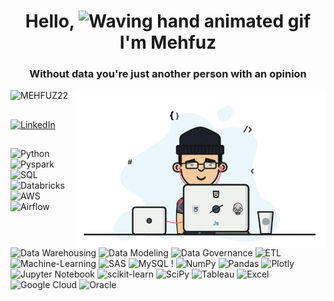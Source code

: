 
<h1 align="center"> Hello, <img src="https://raw.githubusercontent.com/nixin72/nixin72/master/wave.gif" 
alt="Waving hand animated gif"
height="45"
width="45" /> I'm Mehfuz</h1>

<h3 align="center">Without data you're just another person with an opinion</h3>
<img align="right" alt="coding" width="400" src="https://github.com/MEHFUZ22/MEHFUZ22/blob/main/cde.gif">

<p align="left"> <img src="https://komarev.com/ghpvc/?username=MEHFUZ22&label=Profile%20views&color=0e75b6&style=flat" alt="MEHFUZ22" /> </p>


## 
[![LinkedIn](https://img.shields.io/badge/LinkedIn-0077B5?style=for-the-badge&logo=linkedin&logoColor=white)](https://www.linkedin.com/in/mehfuzurrahman/)
## 
![Python](https://img.shields.io/badge/Python-%234ea94b.svg?style=for-the-badge&logo=python&logoColor=white&style=flat) ![Pyspark](https://img.shields.io/badge/PySpark-239120?style=for-the-badge&logo=apache%20spark&logoColor=white&style=flat) 
![SQL](https://img.shields.io/badge/SQL-4479A1?style=for-the-badge&logo=sql&logoColor=white&style=flat&labelColor=black) ![Databricks](https://img.shields.io/badge/Databricks-FF3621?style=for-the-badge&logo=Databricks&logoColor=white&style=flat&labelColor=black) 
![AWS](https://img.shields.io/badge/Amazon_AWS-232F3E?style=for-the-badge&logo=amazon-aws&logoColor=white&style=flat&labelColor=black)
![Airflow](https://img.shields.io/badge/Airflow-017CEE?style=for-the-badge&logo=Apache%20Airflow&logoColor=white&style=flat&labelColor=black)
![Data Warehousing](https://img.shields.io/badge/Data%20Warehousing-%232D8CFF.svg?style=for-the-badge&logo=data:image/png;base64,iVBORw0KGgoAAAANSUhEUgAAABkAAAAZCAYAAADE6YVjAAAAi0lEQVR42mP8z/hoCgoJuoFo3AwGAqoBUYYBoF8KlcAAE1XAG4SSwAAKrEVKwAAAABJRU5ErkJggg==&style=flat)
![Data Modeling](https://img.shields.io/badge/Data%20Modeling-%236DB33F.svg?style=for-the-badge&logo=data:image/png;base64,iVBORw0KGgoAAAANSUhEUgAAABkAAAAZCAYAAADE6YVjAAAAiklEQVR42mP8z8AARHAiAbF9gBxoBq4DTN6jAENFDNn8KtG+RzgAOoqOwJ7mPB2cCGLGAFI1QvUDgyo5WvAnlADfWJuo8QN1BcAiyb8Dkz3wMdQAAAABJRU5ErkJggg==&style=flat)
![Data Governance](https://img.shields.io/badge/Data%20Governance-%23FF652F.svg?style=for-the-badge&logo=data:image/png;base64,iVBORw0KGgoAAAANSUhEUgAAABkAAAAZCAYAAADE6YVjAAAAhklEQVR42mP8z8AARHAiAbF9gBxoBq4DTN6jAENFDNn8KtG+RzgAOoqOwJ7mPB2cCGLGAFI1QvUDgyo5WvAnlADfWJuo8QN1BcAiyb8Dkz3wMdQAAAABJRU5ErkJggg==&style=flat)
![ETL](https://img.shields.io/badge/ETL-%23F5A623.svg?style=for-the-badge&logo=data:image/png;base64,iVBORw0KGgoAAAANSUhEUgAAABkAAAAZCAYAAADE6YVjAAAAeUlEQVR42mP8z8AARHAiAbF9gBxoBq4DTN6jAENFDNn8KtG+RzgAOoqOwJ7mPB2cCGLGAFI1QvUDgyo5WvAnlADfWJuo8QN1BcAiyb8Dkz3wMdQAAAABJRU5ErkJggg==&style=flat)![Machine-Learning](https://img.shields.io/badge/machine--learning-3670A0?style=for-the-badge&logo=machine-learning&logoColor=ffdd54&style=flat) ![SAS](https://img.shields.io/badge/SAS-430098?style=for-the-badge&logo=SAS&logoColor=white&style=flat) ![MySQL](https://img.shields.io/badge/mysql-%2300f.svg?style=for-the-badge&logo=mysql&logoColor=white&style=flat) !	![NumPy](https://img.shields.io/badge/numpy-%23013243.svg?style=for-the-badge&logo=numpy&logoColor=white&style=flat) ![Pandas](https://img.shields.io/badge/pandas-%23150458.svg?style=for-the-badge&logo=pandas&logoColor=white&style=flat) ![Plotly](https://img.shields.io/badge/Plotly-239120?style=for-the-badge&logo=plotly&logoColor=white&style=flat) ![Jupyter Notebook](https://img.shields.io/badge/jupyter-%23FA0F00.svg?style=for-the-badge&logo=jupyter&logoColor=white&style=flat)  ![scikit-learn](https://img.shields.io/badge/scikit--learn-%23F7931E.svg?style=for-the-badge&logo=scikit-learn&logoColor=white&style=flat) ![SciPy](https://img.shields.io/badge/SciPy-%230C55A5.svg?style=for-the-badge&logo=scipy&logoColor=%white&style=flat)  ![Tableau](https://img.shields.io/badge/Tableau-000000?style=for-the-badge&logo=Tableau&logoColor=white&style=flat) ![Excel](https://img.shields.io/badge/Excel-%23EE4C2C.svg?style=for-the-badge&logo=Excel&logoColor=white&style=flat) ![Google Cloud](https://img.shields.io/badge/Google-Cloud-B85F4.svg?style=for-the-badge&logo=googlecloud&logoColor=white&style=flat) ![Oracle](
https://img.shields.io/badge/Oracle-%F80000.svg?style=for-the-badge&logo=oracle&logoColor=white&style=flat) 


##

##


